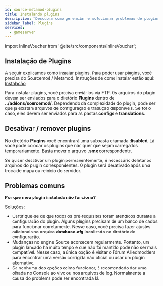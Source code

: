 ```yaml
---
id: source-metamod-plugins
title: Instalando plugins
description: "Descubra como gerenciar e solucionar problemas de plugins Sourcemod de forma eficaz para melhorar o desempenho do servidor → Saiba mais agora"
sidebar_label: Plugins
services:
  - gameserver
---
```


import InlineVoucher from '@site/src/components/InlineVoucher';

<InlineVoucher />

## Instalação de Plugins

A seguir explicamos como instalar plugins. Para poder usar plugins, você precisa do Sourcemod / Metamod. Instruções de como instalar estão aqui: [Instalação](source-metamod-installation.md)



Para instalar plugins, você precisa enviá-los via FTP. Os arquivos do plugin devem ser enviados para o diretório **Plugins** dentro de **../addons/sourcemod/**. Dependendo da complexidade do plugin, pode ser que já existam arquivos de configuração e tradução disponíveis. Se for o caso, eles devem ser enviados para as pastas **configs** e **translations**.



## Desativar / remover plugins

No diretório **Plugins** você encontrará uma subpasta chamada **disabled**. Lá você pode colocar os plugins que não quer que sejam carregados temporariamente. Basta mover o arquivo **.smx** correspondente.



Se quiser desativar um plugin permanentemente, é necessário deletar os arquivos do plugin correspondentes. O plugin será desativado após uma troca de mapa ou reinício do servidor.



## Problemas comuns


**Por que meu plugin instalado não funciona?**

Soluções:

- Certifique-se de que todos os pré-requisitos foram atendidos durante a configuração do plugin. Alguns plugins precisam de um banco de dados para funcionar corretamente. Nesse caso, você precisa fazer ajustes adicionais no arquivo **database.cfg** localizado no diretório de configuração.
- Mudanças no engine Source acontecem regularmente. Portanto, um plugin lançado há muito tempo e que não foi mantido pode não ser mais compatível. Nesse caso, a única opção é visitar o Fórum Alliedmodders para encontrar uma versão corrigida não oficial ou usar um plugin alternativo.
- Se nenhuma das opções acima funcionar, é recomendado dar uma olhada no Console ao vivo ou nos arquivos de log. Normalmente a causa do problema pode ser encontrada lá.

<InlineVoucher />